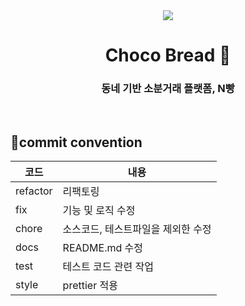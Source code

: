 
<div align="center">
  <img src='https://capsule-render.vercel.app/api?type=waving&&color=0:4e6fff,100:49077c&height=150&section=header&text=N빵&fontColor=C4BEE2&fontSize=55&desc=By&nbsp;ChocoBread&animation=fadeIn&fontAlign=50&fontAlignY=30&descAlign=90'/>

<h1>Choco Bread 🥐</h1>
  <h3>동네 기반 소분거래 플랫폼, N빵</h3>
<br/>
</div>

## 📌commit convention
코드|내용|
---|---|
refactor|리팩토링|
fix|기능 및 로직 수정|
chore|소스코드, 테스트파일을 제외한 수정|
docs|README.md 수정|
test|테스트 코드 관련 작업|
style|prettier 적용|
